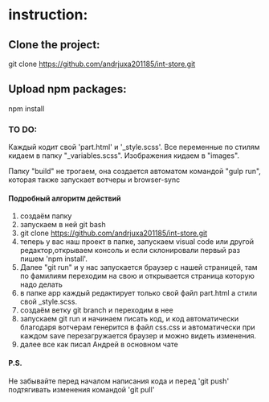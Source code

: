 # instruction:

## Clone the project:

git clone https://github.com/andrjuxa201185/int-store.git

## Upload npm packages:

npm install

### TO DO:

Каждый кодит свой 'part.html' и '_style.scss'. 
Все переменные по стилям кидаем в папку "_variables.scss". 
Изображения кидаем в "images".

Папку "build" не трогаем, она создается автоматом командой "gulp run", которая также
запускает вотчеры и browser-sync

#### Подробный алгоритм действий

1) создаём папку
2) запускаем в ней git bash
3) git clone https://github.com/andrjuxa201185/int-store.git
4) теперь у вас наш проект в папке, запускаем visual code или другой редактор,открываем консоль и если склонировали первый раз пишем 'npm install'. 
5) Далее "git run" и у нас запускается браузер с нашей страницей, там по фамилиям переходим на свою и открывается страница которую надо делать
6) в папке app каждый редактирует только свой файл part.html а стили свой _style.scss. 
7) создаём ветку git branch и переходим в нее
8) запускаем git run и начинаем писать код, и код автоматически благодаря вотчерам генерится в файл css.css и автоматически при каждом save перезагружается браузер и можно видеть изменения. 
9) далее все как писал Андрей в основном чате

#### P.S. 

Не забывайте перед началом написания кода и перед 'git push' подтягивать изменения командой 'git pull'